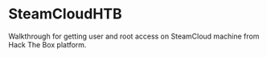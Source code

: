 # SteamCloudHTB
Walkthrough for getting user and root access on SteamCloud machine from Hack The Box platform. 
